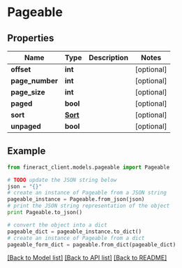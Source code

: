 # Pageable


## Properties

Name | Type | Description | Notes
------------ | ------------- | ------------- | -------------
**offset** | **int** |  | [optional] 
**page_number** | **int** |  | [optional] 
**page_size** | **int** |  | [optional] 
**paged** | **bool** |  | [optional] 
**sort** | [**Sort**](Sort.md) |  | [optional] 
**unpaged** | **bool** |  | [optional] 

## Example

```python
from fineract_client.models.pageable import Pageable

# TODO update the JSON string below
json = "{}"
# create an instance of Pageable from a JSON string
pageable_instance = Pageable.from_json(json)
# print the JSON string representation of the object
print Pageable.to_json()

# convert the object into a dict
pageable_dict = pageable_instance.to_dict()
# create an instance of Pageable from a dict
pageable_form_dict = pageable.from_dict(pageable_dict)
```
[[Back to Model list]](../README.md#documentation-for-models) [[Back to API list]](../README.md#documentation-for-api-endpoints) [[Back to README]](../README.md)


